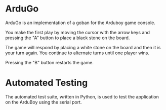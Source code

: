 # ArduGo
ArduGo is an implementation of a goban for the Arduboy game console.

You make the first play by moving the cursor with the arrow keys and pressing the "A"  button to place a black stone on the board.

The game will respond by placing a white stone on the board and then it is your turn again. You continue to alternate turns until one player wins.

Pressing the "B" button restarts the game.

# Automated Testing

The automated test suite, written in Python, is used to test the application on the ArduBoy using the serial port. 